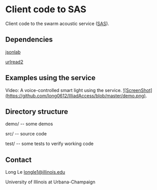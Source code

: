 Client code to SAS
==================

Client code to the swarm acoustic service ([SAS](http://acoustic.ifp.illinois.edu)). 

## Dependencies

[jsonlab](http://www.mathworks.com/matlabcentral/fileexchange/33381-jsonlab--a-toolbox-to-encode-decode-json-files)

[urlread2](http://www.mathworks.com/matlabcentral/fileexchange/35693-urlread2)

## Examples using the service

Video: A voice-controlled smart light using the service.
[![ScreenShot] (https://github.com/long0612/IlliadAccess/blob/master/demo.png)](http://vimeo.com/104966491).

## Directory structure

demo/ -- some demos

src/ -- source code

test/ -- some tests to verify working code

## Contact
Long Le <longle1@illinois.edu>

University of Illinois at Urbana-Champaign
